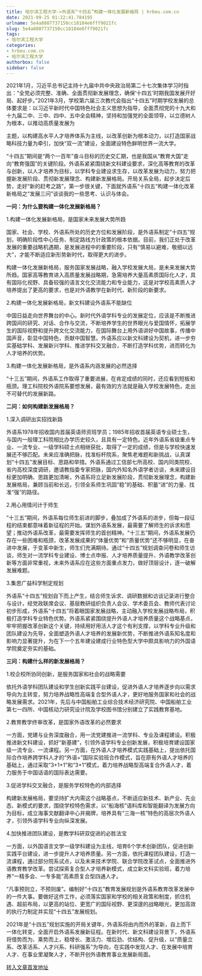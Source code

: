 ```yaml
---
title: 哈尔滨工程大学->外语系“十四五”构建一体化发展新格局 | hrbeu.com.cn
date: 2021-09-25 01:22:41.784195
urlname: 5e4a8807737150cc18184e6fff9021fc
slug: 5e4a8807737150cc18184e6fff9021fc
tags: 
- 哈尔滨工程大学
categories:
- hrbeu.com.cn
- 哈尔滨工程大学
authorbox: false
sidebar: false
---
```

2021年1月，习近平总书记主持十九届中共中央政治局第二十七次集体学习时指出：“全党必须完整、准确、全面贯彻新发展理念，确保‘十四五’时期我国发展开好局、起好步。”2021年3月，学校第六届三次教代会指出“十四五”时期学校发展的总体要求是：以习近平新时代中国特色社会主义思想为指导，全面贯彻党的十九大和十九届二中、三中、四中、五中全会精神，坚持和加强党的全面领导，以立德树人为根本，以推动高质量发展为
<!--more-->
主题，以构建高水平人才培养体系为主线，以改革创新为根本动力，以打造国家战略科技力量为牵引，加快“双一流”建设，全面建设特色鲜明世界一流大学。

“十四五”期间是“两个一百年”奋斗目标的历史交汇期，也是我国从“教育大国”走向“教育强国”的关键阶段。外语系紧紧围绕新文科建设要求，深化高等教育的改革与创新，以人才培养为目标，以学科专业建设求生存，以改革发展为动力，努力把握新发展阶段、贯彻新发展理念、构建新发展格局。开局关系全局，起步决定后势，走好“新的赶考之路”，第一步很关键，下面就外语系“十四五“构建一体化改革新格局之“发展三问”谈谈我的一些思考、认识与体会。

**一问：为什么要构建一体化发展新格局？**

1.构建一体化发展新格局，是国家未来发展大势所趋

国家、社会、学校、外语系所处的历史方位和发展阶段，是外语系制定“十四五”规划，明确阶段性中心任务、制定路线方针政策的根本依据。目前，我们正处于改革发展的重要战略机遇期，是发展进程中的重要阶段，只有“慎易以避难，敬细以远大”，才能不断适应新形势新时代，取得更大的进步。

构建一体化发展新格局，服务国家发展战略，融入学校发展大局，是未来发展大势所趋。国家高等教育进入高质量发展战略期，急需培养大量高素质国际化人才，具有国际化视野、具备较强的语言文化交流能力和专业能力，这是对学校高素质人才培养提出了更高的要求，也是对外语教学在新时代、新阶段的新要求。

2.构建一体化发展新格局，新文科建设外语系不能缺位

中国日益走向世界舞台的中心。新时代外语学科专业的发展定位，应该是不断推进跨国间的研究、对话、合作与交流，不断培养学生的世界眼光与爱国情怀，拓展学生的国际视野和提升跨文化交流能力，在国际舞台上用外语讲好中国故事，传播中国声音，彰显中国特色，贡献中国智慧。外语系应以新文科建设为契机，进一步夯实基础学科、发展新兴学科、推进学科交叉融合，不断打造学科优势，进而转化为人才培养的优势。

3.构建一体化发展新格局，是外语系内涵发展的必然选择

“十三五”期间，外语系工作取得了重要进展，在肯定成绩的同时，还应看到短板和瓶颈。理工科院校外语院系要想发展，最有效的方法就是融入学校发展特色，走出不可替代的发展新路。

**二问：如何构建新发展格局？**

1.深入调研出实招找新路

外语系1978年招收国内首届英语师资班学员；1985年招收首届英语专业硕士生，与国内一般理工科院相比办学历史较久，且具有一定特色。近年外语系省级重点专业、一流专业、一级学科硕士点相继获批，取得了一定的成绩，但是与学校快速发展还不够匹配。未来应准确把脉，找准标杆院系，聚焦老难题和新挑战，认真谋划“十四五”发展目标、思路和举措。外语系通过工信部七所高校、国内同类院校、省内高校深度调研，邀请教指委专家把脉，国内外知名外语学者访谈，未来建设目标更加明确、思路更加清晰，外语系将立足新发展阶段，贯彻新发展理念，构建新发展格局，兼顾当前和长远，引领全系师生巩固“稳”的基础、积蓄“进”的力量、找准“强”的路径。

2.用心用情问计于师生

“十三五”期间，外语系每位师生前进的脚步，叠加成了外语系的进步，但每一段征程的结束都意味着新征程的开始。谋划外语系发展，最需要了解师生的诉求和愿望；推动外语系改革，最需要发挥师生的首创精神。“十三五”期间，外语系发展仍存在一些困难和瓶颈，改革发展成果的“体量优势”和“质量优势”还不够明显，在奋进中发展，于变革中新生，师生们充满期待。通过“十四五”规划调查问卷和师生访谈，师生对一流学科专业建设、博士点申报、人才培养质量提升、外语教学改革创新等方面非常重视，未来外语系应在这些方面重点发力，做好顶层设计，逐一破解发展难题。

3.集思广益科学制定规划

外语系“十四五”规划自下而上产生，结合师生诉求、调研数据和访谈记录进行整合与设计，经党政联席会议、基层教研组织负责人会议、学术委员会、教师代表讨论初步形成，外语系“十四五”将着眼国家发展战略，主动融入学校发展战略布局，积极打造学科专业特色优势。外语系紧紧围绕提升外语人才培养质量这个战略基点，牢牢把握改革创新这个关键，持续用好用活人才这个有利支撑，以学科专业升级和团队建设为先导，全面塑造外语人才培养的发展新优势，不断推进外语系知名度和影响力显著提升，为在下一个五年建设建成行业特色型大学中颇具影响力的外国语学院奠定夯实的基础。

**三问：构建什么样的新发展格局？**

1.校企校所协同创新，是服务国家和社会的战略需要

依托外语学科团队建设和学生创新实践平台建设，促进外语人才培养逐步向以需求导向为主转变，努力培养战略性高端复合型外语人才，更好地服务国家和社会的战略发展需求。2021年，先后与中国船舶工业综合技术经济研究院、中国船舶工业第七一四所、中国核动力研究设计院及学校图书馆分别建立了实践教育基地。

2.教育教学终审改革，是国家外语改革的必然要求

一方面，党建与业务深度融合，用一流党建推进一流学科、专业及课程建设。积极推进新文科建设，抓好“新基建”，引领外语学科专业创新发展，积极培育建设国家级一流专业、一流课程。另一方面，在外语人才培养模式实践基础上，提出依托国际合作培养跨学科人才的“外语+”国际实验班合作模式，旨在原有外语人才培养的基础上，通过采取“3+1+1”和“3+1”模式，着力培养战略型高端复合外语人才，着力服务于中国话语的国际表达需要。

3.促进学科交叉融合，是服务学校特色的内部选择

构建新发展格局，要坚持扩大内需这个战略基点，不断适应新技术、新产业、先业态、新模式的要求，围绕学校特色需求，以“船海核”语料库和智能翻译为发展方向为目标，成立海事文献翻译中心并揭牌，培养具有“三海一核”特色的高层次外语人才，引领外语学科专业向纵深发展。

4.加快推进团队建设，是教学科研双促进的必胜法宝

一方面，以外国语言文学一级学科建设为主线，培育6个学术创新团队，促进创新实践平台建设，进一步提升人才培养质量。另一方面，依托课程团队建设，打造一流课程，通过部分院系试点，以及未来技术学院、联合学院改革试点，全面推进外语教育教学改革。尝试探索复合型人才培养新模式，成立新文科实验班，着力培养“一精多会、一专多能”高素质复合型四通人才。

“凡事预则立，不预则废”。编制好“十四五”教育发展规划是外语系教育改革发展中的一件大事。要做好这件工作，必须落实国家和学校的相关政策和制度，抓住机遇、超前布局，以更高的站位、更宽广的国际视野、更深邃的战略眼光，更加高效的执行力制定并实现“十四五”发展规划。

2021年是“十四五”规划实施的开局关键年，外语系将由内而外的革新，自上而下一体化转变，全面开启外语系发展新征程。在新时代、新文科建设背景下，外语系将借势而为、乘势而上，稳增长、激活力、增后劲、优结构、促升级，以“质量立系、改革活系、人才兴系、科研强系”为导向，在实践中发现人才、在发展中培育人才、在事业里凝聚人才，不断开创外语教育事业发展新局面。



[转入文章首发地址](http://gongxue.cn/info/1141/67905.htm)